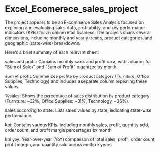 # Excel_Ecomerece_sales_project

The project appears to be an E-commerce Sales Analysis focused on exploring and evaluating sales data, profitability, and key performance indicators (KPIs) for an online retail business. The analysis spans several dimensions, including monthly and yearly trends, product categories, and geographic (state-wise) breakdowns.

Here's a brief summary of each relevant sheet:

sales and profit: Contains monthly sales and profit data, with columns for "Sum of Sales" and "Sum of Profit" organized by month.

sum of profit: Summarizes profits by product category (Furniture, Office Supplies, Technology) and includes a separate column repeating these values.

%sales: Shows the percentage of sales distribution by product category (Furniture: ~32%, Office Supplies: ~31%, Technology: ~36%).

sales according to state: Lists sales values by state, indicating state-wise performance.

kpi: Contains various KPIs, including monthly sales, profit, quantity sold, order count, and profit margin percentages by month.

kpi yoy: Year-over-year (YoY) comparison of total sales, profit, order count, profit margin, and quantity sold across multiple years.
